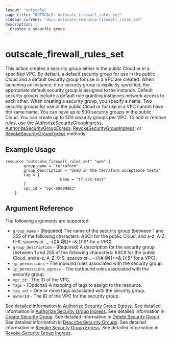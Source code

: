 ```yaml
---
layout: "outscale"
page_title: "OUTSCALE: outscale_firewall_rules_set"
sidebar_current: "docs-outscale-resource-firewall_rules_set"
description: |-
  Creates a security group.
---
```


# outscale_firewall_rules_set

This action creates a security group either in the public Cloud or in a specified VPC. By default, a default security group for use in the public Cloud and a default security group for use in a VPC are created.
When launching an instance, if no security group is explicitly specified, the appropriate default security group is assigned to the instance. Default security groups include a default rule granting instances network access to each other.
When creating a security group, you specify a name. Two security groups for use in the public Cloud or for use in a VPC cannot have the same name.
You can have up to 500 security groups in the public Cloud. You can create up to 500 security groups per VPC.
To add or remove rules, use the [AuthorizeSecurityGroupIngress](http://docs.outscale.com/api_fcu/operations/Action_AuthorizeSecurityGroupIngress_post.html#_api_fcu-action_authorizesecuritygroupingress_post), [AuthorizeSecurityGroupEgress](http://docs.outscale.com/api_fcu/operations/Action_AuthorizeSecurityGroupEgress_post.html#_api_fcu-action_authorizesecuritygroupegress_post), [RevokeSecurityGroupIngress](http://docs.outscale.com/api_fcu/operations/Action_RevokeSecurityGroupIngress_post.html#_api_fcu-action_revokesecuritygroupingress_pos), or [RevokeSecurityGroupEgress](http://docs.outscale.com/api_fcu/operations/Action_RevokeSecurityGroupEgress_post.html#_api_fcu-action_revokesecuritygroupegress_pos) methods.

## Example Usage

```hcl
resource "outscale_firewall_rules_set" "web" {
		group_name = "terraform"
		group_description = "Used in the terraform acceptance tests"
		tag = {
						Name = "tf-acc-test"
		}
		vpc_id = "vpc-e9d09d63"
	}
```

## Argument Reference

The following arguments are supported:

* `group_name` - (Required) The name of the security group (between 1 and 255 of the following characters: ASCII for the public Cloud, and a-z, A-Z, 0-9, spaces or ._-:/()#,@[]+=&;{}!$* for a VPC).
* `group_description` - (Required) A description for the security group (between 1 and 255 of the following characters: ASCII for the public Cloud, and a-z, A-Z, 0-9, spaces or ._-:/()#,@[]+=&;{}!$* for a VPC).
* `ip_permissions` - The inbound rules associated with the security group.
* `ip_permissions_egress` - The outbound rules associated with the security group.
* `vpc_id` - The ID of the VPC.
* `tags` - (Optional) A mapping of tags to assign to the resource.
* `tag_set` - One or more tags associated with the security group.
* `ownerId` - The ID of the VPC for the security group.


See detailed information in [Authorize Security Group Egress](http://docs.outscale.com/api_fcu/operations/Action_AuthorizeSecurityGroupEgress_get.html#_api_fcu-action_authorizesecuritygroupegress_get).
See detailed information in [Authorize Security Group Ingress](http://docs.outscale.com/api_fcu/operations/Action_AuthorizeSecurityGroupIngress_get.html#_api_fcu-action_authorizesecuritygroupingress_get).
See detailed information in [Create Security Group](http://docs.outscale.com/api_fcu/operations/Action_CreateSecurityGroup_get.html#_api_fcu-action_createsecuritygroup_get).
See detailed information in [Delete Security Group](http://docs.outscale.com/api_fcu/operations/Action_DeleteSecurityGroup_get.html#_api_fcu-action_deletesecuritygroup_get).
See detailed information in [Describe Security Groups](http://docs.outscale.com/api_fcu/operations/Action_DescribeSecurityGroups_get.html#_api_fcu-action_describesecuritygroups_get).
See detailed information in [Revoke Security Group Egress](http://docs.outscale.com/api_fcu/operations/Action_RevokeSecurityGroupEgress_get.html#_api_fcu-action_revokesecuritygroupegress_get).
See detailed information in [Revoke Security Group Ingress](http://docs.outscale.com/api_fcu/operations/Action_RevokeSecurityGroupIngress_get.html#_api_fcu-action_revokesecuritygroupingress_get).
